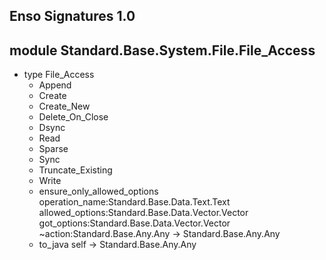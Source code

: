 ## Enso Signatures 1.0
## module Standard.Base.System.File.File_Access
- type File_Access
    - Append
    - Create
    - Create_New
    - Delete_On_Close
    - Dsync
    - Read
    - Sparse
    - Sync
    - Truncate_Existing
    - Write
    - ensure_only_allowed_options operation_name:Standard.Base.Data.Text.Text allowed_options:Standard.Base.Data.Vector.Vector got_options:Standard.Base.Data.Vector.Vector ~action:Standard.Base.Any.Any -> Standard.Base.Any.Any
    - to_java self -> Standard.Base.Any.Any
